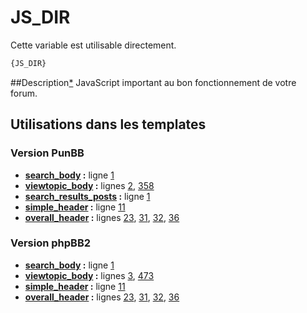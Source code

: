 # JS_DIR


Cette variable est utilisable directement.

```html
{JS_DIR}
```

##Description[*](https://fa-tvars.appspot.com/var/JS_DIR)
JavaScript important au bon fonctionnement de votre forum.

## Utilisations dans les templates

### Version PunBB
* __[search_body](../tpl/var/punbb/search_body.md#readme) :__ ligne [1](../tpl/src/punbb/search_body.tpl#L1)
* __[viewtopic_body](../tpl/var/punbb/viewtopic_body.md#readme) :__ lignes [2](../tpl/src/punbb/viewtopic_body.tpl#L2), [358](../tpl/src/punbb/viewtopic_body.tpl#L358)
* __[search_results_posts](../tpl/var/punbb/search_results_posts.md#readme) :__ ligne [1](../tpl/src/punbb/search_results_posts.tpl#L1)
* __[simple_header](../tpl/var/punbb/simple_header.md#readme) :__ ligne [11](../tpl/src/punbb/simple_header.tpl#L11)
* __[overall_header](../tpl/var/punbb/overall_header.md#readme) :__ lignes [23](../tpl/src/punbb/overall_header.tpl#L23), [31](../tpl/src/punbb/overall_header.tpl#L31), [32](../tpl/src/punbb/overall_header.tpl#L32), [36](../tpl/src/punbb/overall_header.tpl#L36)

### Version phpBB2
* __[search_body](../tpl/var/subsilver/search_body.md#readme) :__ ligne [1](../tpl/src/subsilver/search_body.tpl#L1)
* __[viewtopic_body](../tpl/var/subsilver/viewtopic_body.md#readme) :__ lignes [3](../tpl/src/subsilver/viewtopic_body.tpl#L3), [473](../tpl/src/subsilver/viewtopic_body.tpl#L473)
* __[simple_header](../tpl/var/subsilver/simple_header.md#readme) :__ ligne [11](../tpl/src/subsilver/simple_header.tpl#L11)
* __[overall_header](../tpl/var/subsilver/overall_header.md#readme) :__ lignes [23](../tpl/src/subsilver/overall_header.tpl#L23), [31](../tpl/src/subsilver/overall_header.tpl#L31), [32](../tpl/src/subsilver/overall_header.tpl#L32), [36](../tpl/src/subsilver/overall_header.tpl#L36)